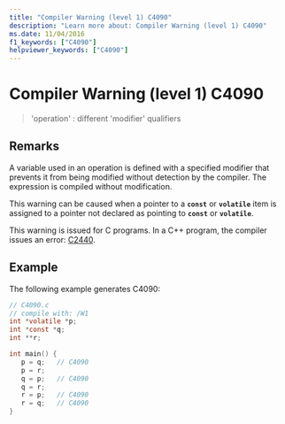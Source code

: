 ```yaml
---
title: "Compiler Warning (level 1) C4090"
description: "Learn more about: Compiler Warning (level 1) C4090"
ms.date: 11/04/2016
f1_keywords: ["C4090"]
helpviewer_keywords: ["C4090"]
---
```

# Compiler Warning (level 1) C4090

> 'operation' : different 'modifier' qualifiers

## Remarks

A variable used in an operation is defined with a specified modifier that prevents it from being modified without detection by the compiler. The expression is compiled without modification.

This warning can be caused when a pointer to a **`const`** or **`volatile`** item is assigned to a pointer not declared as pointing to **`const`** or **`volatile`**.

This warning is issued for C programs. In a C++ program, the compiler issues an error: [C2440](../../error-messages/compiler-errors-1/compiler-error-c2440.md).

## Example

The following example generates C4090:

```c
// C4090.c
// compile with: /W1
int *volatile *p;
int *const *q;
int **r;

int main() {
   p = q;   // C4090
   p = r;
   q = p;   // C4090
   q = r;
   r = p;   // C4090
   r = q;   // C4090
}
```
